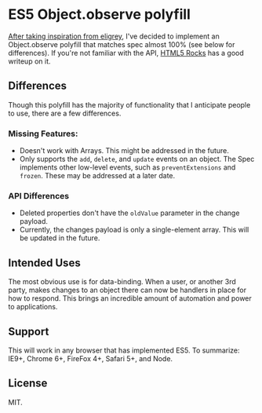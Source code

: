 # ES5 Object.observe polyfill
[After taking inspiration from eligrey](https://gist.github.com/eligrey/384583), I've decided to implement an Object.observe polyfill that matches spec almost 100% (see below for differences). If you're not familiar with the API, [HTML5 Rocks](http://updates.html5rocks.com/2012/11/Respond-to-change-with-Object-observe) has a good writeup on it.

## Differences
Though this polyfill has the majority of functionality that I anticipate people to use, there are a few differences.

### Missing Features:
- Doesn't work with Arrays. This might be addressed in the future.
- Only supports the `add`, `delete`, and `update` events on an object. The Spec implements other low-level events, such as `preventExtensions` and `frozen`. These may be addressed at a later date.

### API Differences
- Deleted properties don't have the `oldValue` parameter in the change payload.
- Currently, the changes payload is only a single-element array. This will be updated in the future.

## Intended Uses
The most obvious use is for data-binding. When a user, or another 3rd party, makes changes to an object there can now be handlers in place for how to respond. This brings an incredible amount of automation and power to applications.

## Support
This will work in any browser that has implemented ES5. To summarize: IE9+, Chrome 6+, FireFox 4+, Safari 5+, and Node.

## License
MIT.